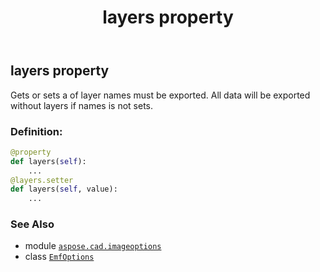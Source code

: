 ﻿---
title: layers property
second_title: Aspose.CAD for Python via .NET API References
description: 
type: docs
weight: 40
url: /python-net/aspose.cad.imageoptions/emfoptions/layers/
is_root: false
---

## layers property


Gets or sets a of layer names must be exported.
All data will be exported without layers if names is not sets.
### Definition:
```python
@property
def layers(self):
    ...
@layers.setter
def layers(self, value):
    ...
```

### See Also
* module [`aspose.cad.imageoptions`](../../)
* class [`EmfOptions`](/cad/python-net/aspose.cad.imageoptions/emfoptions)
